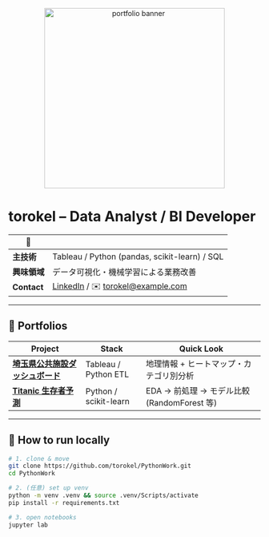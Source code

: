 <p align="center">
  <img src="portfolios/saitama_public_facilities_map/thumbnail.png" width="360" alt="portfolio banner" />
</p>

# torokel – Data Analyst / BI Developer

| 💼  |  |
|-----|-----------------------------------------------------------|
| **主技術** | Tableau / Python (pandas, scikit-learn) / SQL |
| **興味領域** | データ可視化・機械学習による業務改善 |
| **Contact** | [LinkedIn](https://www.linkedin.com/in/torokel) / ✉️ torokel@example.com |

---

## 📂 Portfolios

| Project | Stack | Quick Look |
|---------|-------|------------|
| **[埼玉県公共施設ダッシュボード](portfolios/saitama_public_facilities_map/index.html)** | Tableau / Python ETL | 地理情報 + ヒートマップ・カテゴリ別分析 |
| **[Titanic 生存者予測](portfolios/Titanic/README.md)** | Python / scikit-learn | EDA → 前処理 → モデル比較 (RandomForest 等) |

---

## 🚀 How to run locally

```bash
# 1. clone & move
git clone https://github.com/torokel/PythonWork.git
cd PythonWork

# 2. (任意) set up venv
python -m venv .venv && source .venv/Scripts/activate
pip install -r requirements.txt

# 3. open notebooks
jupyter lab

